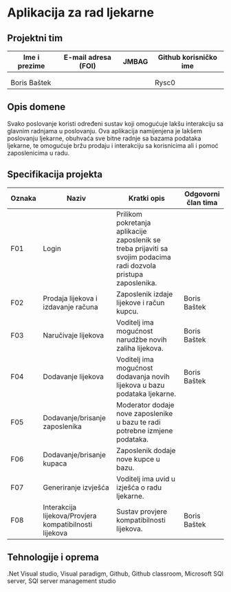 
# Aplikacija za rad ljekarne

## Projektni tim

Ime i prezime | E-mail adresa (FOI) | JMBAG | Github korisničko ime
------------  | ------------------- | ----- | ---------------------
 |  |  | 
 |  |  | 
Boris Baštek |  |  | Rysc0

## Opis domene
Svako poslovanje koristi određeni sustav koji omogućuje lakšu interakciju sa glavnim radnjama u poslovanju. Ova aplikacija namijenjena je lakšem poslovanju ljekarne, obuhvaća sve bitne radnje sa bazama podataka ljekarne, te omogućuje bržu prodaju i interakciju sa korisnicima ali i pomoć zaposlenicima u radu.

## Specifikacija projekta
Oznaka | Naziv | Kratki opis | Odgovorni član tima
------ | ----- | ----------- | -------------------
F01 | Login | Prilikom pokretanja aplikacije zaposlenik se treba  prijaviti sa svojim podacima radi dozvola pristupa zaposlenika. | 
F02 | Prodaja lijekova i izdavanje računa | Zaposlenik izdaje lijekove i račun kupcu. | Boris Baštek
F03 | Naručivaje lijekova | Voditelj ima mogućnost narudžbe novih zaliha lijekova. | Boris Baštek
F04 | Dodavanje lijekova | Voditelj ima mogućnost dodavanja novih lijekova u bazu podataka ljekarne. | Boris Baštek
F05 | Dodavanje/brisanje zaposlenika | Moderator dodaje nove zaposlenike u bazu te radi potrebne izmjene podataka. | 
F06 | Dodavanje/brisanje kupaca | Zaposlenik dodaje nove kupce u bazu. | 
F07 | Generiranje izvješća | Voditelj ima uvid u izješća o radu ljekarne. | 
F08 | Interakcija lijekova/Provjera kompatibilnosti lijekova | Sustav provjere kompatibilnosti lijekova. | Boris Baštek

## Tehnologije i oprema
.Net Visual studio,
Visual paradigm,
Github,
Github classroom,
Microsoft SQl server,
SQl server management studio
